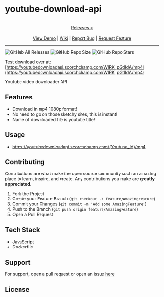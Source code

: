 
# youtube-download-api

<p align="center">
  <p align="center">
    <br />
    <a href="https://github.com/ScorchChamp/youtube-download-api/releases/">Releases &#187;</a>
    <br />
    <br />
    <a href="https://github.com/ScorchChamp/youtube-download-api">View Demo</a> |
    <a href="https://github.com/ScorchChamp/youtube-download-api/wiki">Wiki</a> |
    <a href="https://github.com/ScorchChamp/youtube-download-api/issues">Report Bug</a> |
    <a href="https://github.com/ScorchChamp/youtube-download-api/issues">Request Feature</a>
  </p>
</p>


-------------
![GitHub All Releases](https://img.shields.io/github/downloads/ScorchChamp/youtube-download-api/total?style=for-the-badge)
![GitHub Repo Size](https://img.shields.io/github/repo-size/ScorchChamp/youtube-download-api?style=for-the-badge)
![GitHub Repo Stars](https://img.shields.io/github/stars/ScorchChamp/youtube-download-api?style=for-the-badge)

Test download over at: [https://youtubedownloadapi.scorchchamp.com/WIRK_pGdIdA/mp4](https://youtubedownloadapi.scorchchamp.com/WIRK_pGdIdA/mp4)

Youtube video downloader API

## Features

- Download in mp4 1080p format!
- No need to go on those sketchy sites, this is instant!
- Name of downloaded file is youtube title!

## Usage

- https://youtubedownloadapi.scorchchamp.com/(Youtube_Id)/mp4

## Contributing

Contributions are what make the open source community such an amazing place to learn, inspire, and create. Any contributions you make are **greatly appreciated**.

1. Fork the Project
2. Create your Feature Branch (`git checkout -b feature/AmazingFeature`)
3. Commit your Changes (`git commit -m 'Add some AmazingFeature'`)
4. Push to the Branch (`git push origin feature/AmazingFeature`)
5. Open a Pull Request


## Tech Stack

 - JavaScript
 - Dockerfile

## Support

For support, open a pull request or open an issue [here](https://github.com/ScorchChamp/youtube-download-api/issues/new)

## License



<!--This file was generated via https://github.com/ScorchChamp/README.md-generator Credits to: ScorchChamp-->
        
